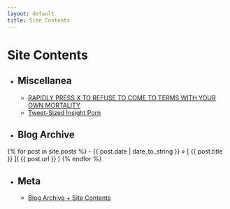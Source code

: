 ```yaml
---
layout: default
title: Site Contents
---
```


# Site Contents

- ## Miscellanea
    - [RAPIDLY PRESS X TO REFUSE TO COME TO TERMS WITH YOUR OWN MORTALITY](../x)
    - [Tweet-Sized Insight Porn](../insight)

- ## Blog Archive
{% for post in site.posts %}
    - {{ post.date | date_to_string }} &raquo; [ {{ post.title }} ]( {{ post.url }} )
{% endfor %}

    
- ## Meta
    - [Blog Archive + Site Contents]()
    